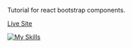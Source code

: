 Tutorial for react bootstrap components.

[Live Site](https://bootstrap-tutorial-five.vercel.app/)

[![My Skills](https://skillicons.dev/icons?i=react,bootstrap)](https://skillicons.dev)
